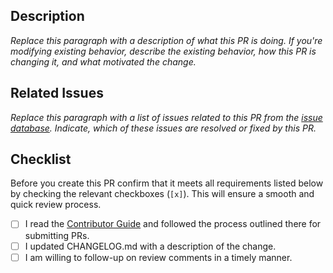 ## Description

 *Replace this paragraph with a description of what this PR is doing. If you're modifying existing behavior, describe the existing behavior, how this PR is changing it, and what motivated the change.*

 ## Related Issues

 *Replace this paragraph with a list of issues related to this PR from the [issue database]. Indicate, which of these issues are resolved or fixed by this PR.*

 ## Checklist

 Before you create this PR confirm that it meets all requirements listed below by checking the relevant checkboxes (`[x]`). This will ensure a smooth and quick review process.

 - [ ] I read the [Contributor Guide] and followed the process outlined there for submitting PRs.
 - [ ] I updated CHANGELOG.md with a description of the change.
 - [ ] I am willing to follow-up on review comments in a timely manner.

<!-- Links -->
 [Contributor Guide]: https://github.com/vnappmob
 [issue database]: https://github.com/vnappmob/qrquick/issues 
